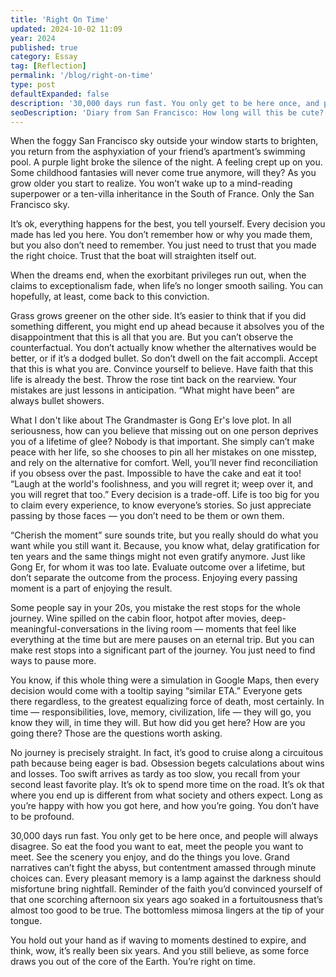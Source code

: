 ```yaml
---
title: 'Right On Time'
updated: 2024-10-02 11:09
year: 2024
published: true
category: Essay
tag: [Reflection]
permalink: '/blog/right-on-time'
type: post
defaultExpanded: false
description: '30,000 days run fast. You only get to be here once, and people will always disagree. So eat the food you want to eat, meet the people you want to meet.'
seoDescription: 'Diary from San Francisco: How long will this be cute? How do you stay content and fulfilled even when times become rough? I hope this conviction can stay with me.'
---
```


When the foggy San Francisco sky outside your window starts to brighten, you return from the asphyxiation of your friend’s apartment’s swimming pool. A purple light broke the silence of the night. A feeling crept up on you. Some childhood fantasies will never come true anymore, will they? As you grow older you start to realize. You won’t wake up to a mind-reading superpower or a ten-villa inheritance in the South of France. Only the San Francisco sky.

It’s ok, everything happens for the best, you tell yourself. Every decision you made has led you here. You don’t remember how or why you made them, but you also don’t need to remember. You just need to trust that you made the right choice. Trust that the boat will straighten itself out.

When the dreams end, when the exorbitant privileges run out, when the claims to exceptionalism fade, when life’s no longer smooth sailing. You can hopefully, at least, come back to this conviction.

Grass grows greener on the other side. It’s easier to think that if you did something different, you might end up ahead because it absolves you of the disappointment that this is all that you are. But you can’t observe the counterfactual. You don’t actually know whether the alternatives would be better, or if it’s a dodged bullet. So don’t dwell on the fait accompli. Accept that this is what you are. Convince yourself to believe. Have faith that this life is already the best. Throw the rose tint back on the rearview. Your mistakes are just lessons in anticipation. “What might have been” are always bullet showers.

What I don't like about The Grandmaster is Gong Er's love plot. In all seriousness, how can you believe that missing out on one person deprives you of a lifetime of glee? Nobody is that important. She simply can’t make peace with her life, so she chooses to pin all her mistakes on one misstep, and rely on the alternative for comfort. Well, you’ll never find reconciliation if you obsess over the past. Impossible to have the cake and eat it too! “Laugh at the world's foolishness, and you will regret it; weep over it, and you will regret that too.” Every decision is a trade-off. Life is too big for you to claim every experience, to know everyone’s stories. So just appreciate passing by those faces — you don’t need to be them or own them.

“Cherish the moment” sure sounds trite, but you really should do what you want while you still want it. Because, you know what, delay gratification for ten years and the same things might not even gratify anymore. Just like Gong Er, for whom it was too late. Evaluate outcome over a lifetime, but don’t separate the outcome from the process. Enjoying every passing moment is a part of enjoying the result.

Some people say in your 20s, you mistake the rest stops for the whole journey. Wine spilled on the cabin floor, hotpot after movies, deep-meaningful-conversations in the living room — moments that feel like everything at the time but are mere pauses on an eternal trip. But you can make rest stops into a significant part of the journey. You just need to find ways to pause more.

You know, if this whole thing were a simulation in Google Maps, then every decision would come with a tooltip saying “similar ETA.” Everyone gets there regardless, to the greatest equalizing force of death, most certainly. In time — responsibilities, love, memory, civilization, life — they will go, you know they will, in time they will. But how did you get here? How are you going there? Those are the questions worth asking.

No journey is precisely straight. In fact, it’s good to cruise along a circuitous path because being eager is bad. Obsession begets calculations about wins and losses. Too swift arrives as tardy as too slow, you recall from your second least favorite play. It’s ok to spend more time on the road. It’s ok that where you end up is different from what society and others expect. Long as you’re happy with how you got here, and how you’re going. You don’t have to be profound.

30,000 days run fast. You only get to be here once, and people will always disagree. So eat the food you want to eat, meet the people you want to meet. See the scenery you enjoy, and do the things you love. Grand narratives can’t fight the abyss, but contentment amassed through minute choices can. Every pleasant memory is a lamp against the darkness should misfortune bring nightfall. Reminder of the faith you’d convinced yourself of that one scorching afternoon six years ago soaked in a fortuitousness that’s almost too good to be true. The bottomless mimosa lingers at the tip of your tongue.

You hold out your hand as if waving to moments destined to expire, and think, wow, it’s really been six years. And you still believe, as some force draws you out of the core of the Earth. You’re right on time.
